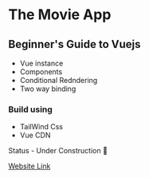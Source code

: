 # The Movie App

## Beginner's Guide to Vuejs

- Vue instance 
- Components
- Conditional Redndering 
- Two way binding

### Build using
- TailWind Css
- Vue CDN 
  
Status - Under Construction 🚧

[Website Link](https://vuejs-movie-app.netlify.com/)
